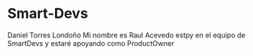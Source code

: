 # Smart-Devs
Daniel Torres Londoño
Mi nombre es Raul Acevedo estpy en el equipo de SmartDevs y estaré apoyando como ProductOwner

